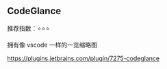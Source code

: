 ## CodeGlance

推荐指数：⭐⭐⭐

拥有像 vscode 一样的一览缩略图

https://plugins.jetbrains.com/plugin/7275-codeglance































































